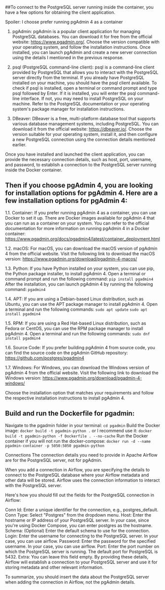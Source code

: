 ##To connect to the PostgreSQL server running inside the container, you have a few options for obtaining the client application.

Spoiler: I choose prefer running pgAdmin 4 as a container

1. pgAdmin: pgAdmin is a popular client application for managing PostgreSQL databases. You can download it for free from the official website: https://www.pgadmin.org/. Choose the version compatible with your operating system, and follow the installation instructions. Once installed, you can launch pgAdmin and create a new server connection using the details I mentioned in the previous response.

2. psql (PostgreSQL command-line client): psql is a command-line client provided by PostgreSQL that allows you to interact with the PostgreSQL server directly from the terminal. If you already have PostgreSQL installed on your machine, you should have the psql client available. To check if psql is installed, open a terminal or command prompt and type psql followed by Enter. If it is installed, you will enter the psql command-line interface. If not, you may need to install PostgreSQL on your machine. Refer to the PostgreSQL documentation or your operating system's package manager for installation instructions.

3. DBeaver: DBeaver is a free, multi-platform database tool that supports various database management systems, including PostgreSQL. You can download it from the official website: https://dbeaver.io/. Choose the version suitable for your operating system, install it, and then configure a new PostgreSQL connection using the connection details mentioned earlier.

Once you have installed and launched the client application, you can provide the necessary connection details, such as host, port, username, and password, to establish a connection to the PostgreSQL server running inside the Docker container.


## Then if you choose pgAdmin 4, you are looking for installation options for pgAdmin 4. Here are a few installation options for pgAdmin 4:

1.1. Container: If you prefer running pgAdmin 4 as a container, you can use Docker to set it up. There are Docker images available for pgAdmin 4 that you can run as a container on your system. You can refer to the official documentation for more information on running pgAdmin 4 in a Docker container: https://www.pgadmin.org/docs/pgadmin4/latest/container_deployment.html

1.2. macOS: For macOS, you can download the macOS version of pgAdmin 4 from the official website. Visit the following link to download the macOS version: https://www.pgadmin.org/download/pgadmin-4-macos/

1.3. Python: If you have Python installed on your system, you can use pip, the Python package installer, to install pgAdmin 4. Open a terminal or command prompt and run the following command:
    `pip install pgadmin4`
After the installation, you can launch pgAdmin 4 by running the following command:
    `pgadmin4`

1.4. APT: If you are using a Debian-based Linux distribution, such as Ubuntu, you can use the APT package manager to install pgAdmin 4. Open a terminal and run the following commands:
    `sudo apt update`
    `sudo apt install pgadmin4`

1.5. RPM: If you are using a Red Hat-based Linux distribution, such as Fedora or CentOS, you can use the RPM package manager to install pgAdmin 4. Open a terminal and run the following commands:
    `sudo dnf install pgadmin4`

1.6. Source Code: If you prefer building pgAdmin 4 from source code, you can find the source code on the pgAdmin GitHub repository: https://github.com/postgres/pgadmin4

1.7. Windows: For Windows, you can download the Windows version of pgAdmin 4 from the official website. Visit the following link to download the Windows version: https://www.pgadmin.org/download/pgadmin-4-windows/

Choose the installation option that matches your requirements and follow the respective installation instructions to install pgAdmin 4.

## Build and run the Dockerfile for pgadmin:
Navigate to the pgadmin folder in your terminal:
    `cd pgadmin`
Build the Docker image:
    `docker build -t pgadmin-python .`
or I recommend use it:
    `docker build -t pgadmin-python -f Dockerfile . --no-cache`
Run the Docker container if you will not run the docker-compose:
    `docker run -d --name pgadmin-container -p 5050:5050 pgadmin-python`



Connections
The connection details you need to provide in Apache Airflow are for the PostgreSQL server, not for pgAdmin.

When you add a connection in Airflow, you are specifying the details to connect to the PostgreSQL database where your Airflow metadata and other data will be stored. Airflow uses the connection information to interact with the PostgreSQL server.

Here's how you should fill out the fields for the PostgreSQL connection in Airflow:

Conn Id: Enter a unique identifier for the connection, e.g., postgres_default.
Conn Type: Select "Postgres" from the dropdown menu.
Host: Enter the hostname or IP address of your PostgreSQL server. In your case, since you're using Docker Compose, you can enter postgres as the hostname.
Schema: (Optional) Enter the default schema to use for the connection.
Login: Enter the username for connecting to the PostgreSQL server. In your case, you can use airflow.
Password: Enter the password for the specified username. In your case, you can use airflow.
Port: Enter the port number on which the PostgreSQL server is running. The default port for PostgreSQL is 5432.
Extra: You can leave this field empty.
By providing these details, Airflow will establish a connection to your PostgreSQL server and use it for storing metadata and other relevant information.

To summarize, you should insert the data about the PostgreSQL server when adding the connection in Airflow, not the pgAdmin details.